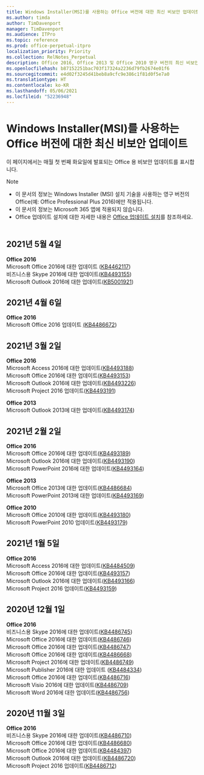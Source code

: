 ```yaml
---
title: Windows Installer(MSI)를 사용하는 Office 버전에 대한 최신 비보안 업데이트
ms.author: timda
author: TimDavenport
manager: TimDavenport
ms.audience: ITPro
ms.topic: reference
ms.prod: office-perpetual-itpro
localization_priority: Priority
ms.collection: RelNotes_Perpetual
description: Office 2016, Office 2013 및 Office 2010 영구 버전의 최신 비보안 업데이트 정보에 대한 링크를 IT 전문가에게 제공합니다.
ms.openlocfilehash: b87152251bac703f17324a2236d79fb2674e01f6
ms.sourcegitcommit: e4d02f3245d41beb8a9cfc9e386c1f81d0f5e7a0
ms.translationtype: HT
ms.contentlocale: ko-KR
ms.lasthandoff: 05/06/2021
ms.locfileid: "52236948"
---
```

# <a name="latest-non-security-updates-for-versions-of-office-that-use-windows-installer-msi"></a>Windows Installer(MSI)를 사용하는 Office 버전에 대한 최신 비보안 업데이트

이 페이지에서는 매월 첫 번째 화요일에 발표되는 Office 용 비보안 업데이트를 표시합니다.

> [!NOTE]
> - 이 문서의 정보는 Windows Installer (MSI) 설치 기술을 사용하는 영구 버전의 Office(예: Office Professional Plus 2016)에만 적용됩니다.
> - 이 문서의 정보는 Microsoft 365 앱에 적용되지 않습니다.
> - Office 업데이트 설치에 대한 자세한 내용은 [Office 업데이트 설치](https://support.office.com/article/2ab296f3-7f03-43a2-8e50-46de917611c5)를 참조하세요.
<br/><br/>

## <a name="may-4-2021"></a>2021년 5월 4일
**Office 2016**<br/>
Microsoft Office 2016에 대한 업데이트 ([KB4462117](https://support.microsoft.com/help/4462117)) </br> 비즈니스용 Skype 2016에 대한 업데이트([KB4493155](https://support.microsoft.com/help/4493155)) </br> Microsoft Outlook 2016에 대한 업데이트([KB5001921](https://support.microsoft.com/help/5001921)) </br> 

## <a name="april-6-2021"></a>2021년 4월 6일
**Office 2016**<br/>
Microsoft Office 2016 업데이트 [(KB4486672](https://support.microsoft.com/help/4486672)) </br> 

## <a name="march-2-2021"></a>2021년 3월 2일
**Office 2016**<br/>
Microsoft Access 2016에 대한 업데이트([KB4493188](https://support.microsoft.com/help/4493188)) </br> Microsoft Office 2016에 대한 업데이트([KB4493153](https://support.microsoft.com/help/4493153)) </br> Microsoft Outlook 2016에 대한 업데이트([KB4493226](https://support.microsoft.com/help/4493226)) </br> Microsoft Project 2016 업데이트([KB4493191](https://support.microsoft.com/help/4493191)) </br> 


**Office 2013**<br/>
Microsoft Outlook 2013에 대한 업데이트([KB4493174](https://support.microsoft.com/help/4493174)) </br> 


## <a name="february-2-2021"></a>2021년 2월 2일
**Office 2016**<br/>
Microsoft Office 2016에 대한 업데이트([KB4493189](https://support.microsoft.com/help/4493189)) </br> Microsoft Outlook 2016에 대한 업데이트([KB4493190](https://support.microsoft.com/help/4493190)) </br> Microsoft PowerPoint 2016에 대한 업데이트([KB4493164](https://support.microsoft.com/help/4493164)) </br> 

**Office 2013**<br/>
Microsoft Office 2013에 대한 업데이트([KB4486684](https://support.microsoft.com/help/4486684)) </br>
Microsoft PowerPoint 2013에 대한 업데이트([KB4493169](https://support.microsoft.com/help/4493169)) </br>

**Office 2010**<br/>
Microsoft Office 2010에 대한 업데이트([KB4493180](https://support.microsoft.com/help/4493180)) </br>
Microsoft PowerPoint 2010 업데이트([KB4493179](https://support.microsoft.com/help/4493179))</br>


## <a name="january-5-2021"></a>2021년 1월 5일
**Office 2016**</br>
Microsoft Access 2016에 대한 업데이트([KB4484509](https://support.microsoft.com/help/4484509)) </br>
Microsoft Office 2016에 대한 업데이트([KB4493157](https://support.microsoft.com/help/4493157)) </br>
Microsoft Outlook 2016에 대한 업데이트([KB4493166](https://support.microsoft.com/help/4493166)) </br>
Microsoft Project 2016 업데이트([KB4493159](https://support.microsoft.com/help/4493159)) </br>


## <a name="december-1-2020"></a>2020년 12월 1일
**Office 2016**<br/>
비즈니스용 Skype 2016에 대한 업데이트([KB4486745](https://support.microsoft.com/help/4486745)) <br/>
Microsoft Office 2016에 대한 업데이트([KB4486746](https://support.microsoft.com/help/4486746)) <br/> Microsoft Office 2016에 대한 업데이트([KB4486747](https://support.microsoft.com/help/4486747)) <br/> Microsoft Office 2016에 대한 업데이트([KB4486668](https://support.microsoft.com/help/4486668)) <br/>
Microsoft Project 2016에 대한 업데이트([KB4486749](https://support.microsoft.com/help/4486749)) <br/> Microsoft Publisher 2016에 대한 업데이트 ([KB4484334](https://support.microsoft.com/help/4484334)) <br/> Microsoft Office 2016에 대한 업데이트([KB4486716](https://support.microsoft.com/help/4486716)) <br/> Microsoft Visio 2016에 대한 업데이트([KB4486709](https://support.microsoft.com/help/4486709)) <br/>
Microsoft Word 2016에 대한 업데이트([KB4486756](https://support.microsoft.com/help/4486756)) <br/> 


## <a name="november-3-2020"></a>2020년 11월 3일
**Office 2016**<br/>
비즈니스용 Skype 2016에 대한 업데이트([KB4486710](https://support.microsoft.com/help/4486710)) <br/>
Microsoft Office 2016에 대한 업데이트([KB4486680](https://support.microsoft.com/help/4486680)) <br/>
Microsoft Office 2016에 대한 업데이트([KB4484397](https://support.microsoft.com/help/4484397)) <br/>
Microsoft Outlook 2016에 대한 업데이트([KB4486720](https://support.microsoft.com/help/4486720)) <br/>
Microsoft Project 2016 업데이트([KB4486712](https://support.microsoft.com/help/4486712)) <br/>


</br>